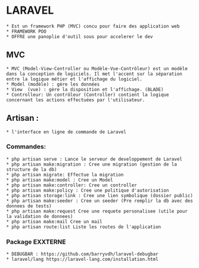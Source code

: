 # LARAVEL

    * Est un framework PHP (MVC) concu pour faire des application web
    * FRAMEWORK POO 
    * OFFRE une panoplie d'outil sous pour accelerer le dev

## MVC
    * MVC (Model-View-Controller ou Modèle-Vue-Contrôleur) est un modèle dans la conception de logiciels. Il met l'accent sur la séparation entre la logique métier et l'affichage du logiciel.
    * Model (modèle) : gère les données
    * View  (vue) : gère la disposition et l'affichage. (BLADE)
    * Controlleur: Un contrôleur (Controller) contient la logique concernant les actions effectuées par l'utilisateur.

## Artisan :
    * l'interface en ligne de commande de Laravel
### Commandes:
    * php artisan serve : Lance le serveur de developpement de Laravel
    * php artisan make:migration : Cree une migration (gestion de la structure de la db)
    * php artisan migrate: Effectue la migration
    * php artisan make:model : Cree un Model
    * php artisan make:controller: Cree un controller
    * php artisan make:policy : Cree une politique d'autorisation
    * php artisan storage:link : Cree une lien symbolique (dossier public)
    * php artisan make:seeder : Cree un seeder (Pre remplir la db avec des donnees de tests)
    * php artisan make:request Cree une requete personalisee (utile pour la validation de donnees)
    * php artisan make:mail Cree un mail
    * php artisan route:list Liste les routes de l'application
    

### Package EXXTERNE
    * DEBUGBAR : https://github.com/barryvdh/laravel-debugbar
    * laravel/lang https://laravel-lang.com/installation.html

